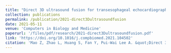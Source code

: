 ```yaml
---
title: "Direct 3D ultrasound fusion for transesophageal echocardiography"
collection: publications
permalink: /publication/2021-direct3Dultrasoundfusion
date: 2021-05-11
venue: 'Computers in Biology and Medicine'
paperurl: '/files/pdf/research/2021-direct3Dultrasoundfusion.pdf'
link: 'https://doi.org/10.1016/j.compbiomed.2021.104502'
citation: 'Mao Z, Zhao L, Huang S, Fan Y, Pui-Wai Lee A. &quot;Direct 3D ultrasound fusion for transesophageal echocardiography.&quot; <i>Comput Biol Med.</i> 2021;134(104502):104502. doi:10.1016/j.compbiomed.2021.104502'
---
```

